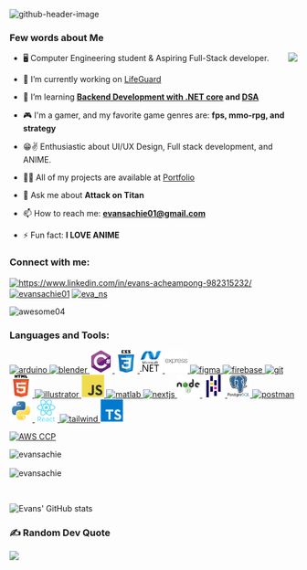 ![github-header-image](https://github.com/AWESOME04/AWESOME04/assets/102630199/a446339b-c8b5-4756-bbe4-ad39c50eae89)

<p>
  <h3> Few words about Me</h3>
  <img align="right" widht="300" height="300" src="https://github.com/Adam-pw/Adam-pw/blob/main/animation_500_kxa883sd.gif" />
  
- 🖥️ Computer Engineering student & Aspiring Full-Stack developer.

- 🔭 I’m currently working on [LifeGuard](https://github.com/evansachie/LifeGuard)

- 🌱 I’m learning **[Backend Development with .NET core](https://github.com/evansachie/a2sv-project-phase) and [DSA](https://github.com/evansachie/Competitive-Programming)**
  
- 🎮 I'm a gamer, and my favorite game genres are: **fps, mmo-rpg, and strategy**
  
- 😁✌️ Enthusiastic about UI/UX Design, Full stack development, and ANIME.

- 👨‍💻 All of my projects are available at [Portfolio](https://github.com/evansachie?tab=repositories)
  
- 💬 Ask me about **Attack on Titan**
 
- 📫 How to reach me: **evansachie01@gmail.com**

- ⚡ Fun fact: **I LOVE ANIME** 

</p>


<h3 align="left">Connect with me:</h3>
<p align="left">
<a href="https://linkedin.com/in/https://www.linkedin.com/in/evans-acheampong/" target="blank"><img align="center" src="https://raw.githubusercontent.com/rahuldkjain/github-profile-readme-generator/master/src/images/icons/Social/linked-in-alt.svg" alt="https://www.linkedin.com/in/evans-acheampong-982315232/" height="30" width="40" /></a>
<a href="https://codeforces.com/profile/evansachie01" target="blank"><img align="center" src="https://raw.githubusercontent.com/rahuldkjain/github-profile-readme-generator/master/src/images/icons/Social/codeforces.svg" alt="evansachie01" height="30" width="40" /></a>
<a href="https://www.leetcode.com/eva_ns" target="blank"><img align="center" src="https://raw.githubusercontent.com/rahuldkjain/github-profile-readme-generator/master/src/images/icons/Social/leet-code.svg" alt="eva_ns" height="30" width="40" /></a>
<p align="left"> <img src="https://komarev.com/ghpvc/?username=awesome04&label=Profile%20views&color=0e75b6&style=flat" alt="awesome04" /> </p>
</p>

<h3 align="left">Languages and Tools:</h3>
<p align="left"> <a href="https://www.arduino.cc/" target="_blank" rel="noreferrer"> <img src="https://cdn.worldvectorlogo.com/logos/arduino-1.svg" alt="arduino" width="40" height="40"/> </a> <a href="https://www.blender.org/" target="_blank" rel="noreferrer"> <img src="https://download.blender.org/branding/community/blender_community_badge_white.svg" alt="blender" width="40" height="40"/> </a> <a href="https://www.w3schools.com/cs/" target="_blank" rel="noreferrer"> <img src="https://raw.githubusercontent.com/devicons/devicon/master/icons/csharp/csharp-original.svg" alt="csharp" width="40" height="40"/> </a> <a href="https://www.w3schools.com/css/" target="_blank" rel="noreferrer"> <img src="https://raw.githubusercontent.com/devicons/devicon/master/icons/css3/css3-original-wordmark.svg" alt="css3" width="40" height="40"/> </a> <a href="https://dotnet.microsoft.com/" target="_blank" rel="noreferrer"> <img src="https://raw.githubusercontent.com/devicons/devicon/master/icons/dot-net/dot-net-original-wordmark.svg" alt="dotnet" width="40" height="40"/> </a> <a href="https://expressjs.com" target="_blank" rel="noreferrer"> <img src="https://raw.githubusercontent.com/devicons/devicon/master/icons/express/express-original-wordmark.svg" alt="express" width="40" height="40"/> </a> <a href="https://www.figma.com/" target="_blank" rel="noreferrer"> <img src="https://www.vectorlogo.zone/logos/figma/figma-icon.svg" alt="figma" width="40" height="40"/> </a> <a href="https://firebase.google.com/" target="_blank" rel="noreferrer"> <img src="https://www.vectorlogo.zone/logos/firebase/firebase-icon.svg" alt="firebase" width="40" height="40"/> </a> <a href="https://git-scm.com/" target="_blank" rel="noreferrer"> <img src="https://www.vectorlogo.zone/logos/git-scm/git-scm-icon.svg" alt="git" width="40" height="40"/> </a> <a href="https://www.w3.org/html/" target="_blank" rel="noreferrer"> <img src="https://raw.githubusercontent.com/devicons/devicon/master/icons/html5/html5-original-wordmark.svg" alt="html5" width="40" height="40"/> </a> <a href="https://www.adobe.com/in/products/illustrator.html" target="_blank" rel="noreferrer"> <img src="https://www.vectorlogo.zone/logos/adobe_illustrator/adobe_illustrator-icon.svg" alt="illustrator" width="40" height="40"/> </a> <a href="https://developer.mozilla.org/en-US/docs/Web/JavaScript" target="_blank" rel="noreferrer"> <img src="https://raw.githubusercontent.com/devicons/devicon/master/icons/javascript/javascript-original.svg" alt="javascript" width="40" height="40"/> </a> <a href="https://www.mathworks.com/" target="_blank" rel="noreferrer"> <img src="https://upload.wikimedia.org/wikipedia/commons/2/21/Matlab_Logo.png" alt="matlab" width="40" height="40"/> </a> <a href="https://nextjs.org/" target="_blank" rel="noreferrer"> <img src="https://cdn.worldvectorlogo.com/logos/nextjs-2.svg" alt="nextjs" width="40" height="40"/> </a> <a href="https://nodejs.org" target="_blank" rel="noreferrer"> <img src="https://raw.githubusercontent.com/devicons/devicon/master/icons/nodejs/nodejs-original-wordmark.svg" alt="nodejs" width="40" height="40"/> </a> <a href="https://pandas.pydata.org/" target="_blank" rel="noreferrer"> <img src="https://raw.githubusercontent.com/devicons/devicon/2ae2a900d2f041da66e950e4d48052658d850630/icons/pandas/pandas-original.svg" alt="pandas" width="40" height="40"/> </a> <a href="https://www.postgresql.org" target="_blank" rel="noreferrer"> <img src="https://raw.githubusercontent.com/devicons/devicon/master/icons/postgresql/postgresql-original-wordmark.svg" alt="postgresql" width="40" height="40"/> </a> <a href="https://postman.com" target="_blank" rel="noreferrer"> <img src="https://www.vectorlogo.zone/logos/getpostman/getpostman-icon.svg" alt="postman" width="40" height="40"/> </a> <a href="https://www.python.org" target="_blank" rel="noreferrer"> <img src="https://raw.githubusercontent.com/devicons/devicon/master/icons/python/python-original.svg" alt="python" width="40" height="40"/> </a> <a href="https://reactjs.org/" target="_blank" rel="noreferrer"> <img src="https://raw.githubusercontent.com/devicons/devicon/master/icons/react/react-original-wordmark.svg" alt="react" width="40" height="40"/> </a> <a href="https://tailwindcss.com/" target="_blank" rel="noreferrer"> <img src="https://www.vectorlogo.zone/logos/tailwindcss/tailwindcss-icon.svg" alt="tailwind" width="40" height="40"/> </a> <a href="https://www.typescriptlang.org/" target="_blank" rel="noreferrer"> <img src="https://raw.githubusercontent.com/devicons/devicon/master/icons/typescript/typescript-original.svg" alt="typescript" width="40" height="40"/> </a> </p>

[![AWS CCP](https://img.shields.io/badge/AWS%20Certified-Cloud%20Practitioner-orange?logo=amazonaws)](https://www.credly.com/badges/ff9334b4-b390-49c4-96d3-d92999b68a6c/public_url)



<p align="left">
  <img align="left" src="https://github-readme-stats-sigma-five.vercel.app/api/top-langs/?username=evansachie&show_icons=true&locale=en&layout=compact&theme=radical&line_height=40&hide=css&" alt="evansachie" width="400" />
</p>

<br/>

<p align="left">
  <img align="center" src="https://github-readme-streak-stats.herokuapp.com/?user=evansachie&theme=radical" alt="evansachie" width="400" />
</p>

<br/>

![ Evans' GitHub stats](https://github-readme-stats-sigma-five.vercel.app/api?username=evansachie&show_icons=true&theme=radical)


### ✍️ Random Dev Quote
![](https://quotes-github-readme.vercel.app/api?type=horizontal&theme=radical)
